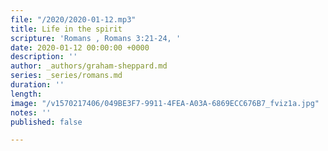 ```yaml
---
file: "/2020/2020-01-12.mp3"
title: Life in the spirit
scripture: 'Romans , Romans 3:21-24, '
date: 2020-01-12 00:00:00 +0000
description: ''
author: _authors/graham-sheppard.md
series: _series/romans.md
duration: ''
length: 
image: "/v1570217406/049BE3F7-9911-4FEA-A03A-6869ECC676B7_fviz1a.jpg"
notes: ''
published: false

---
```

